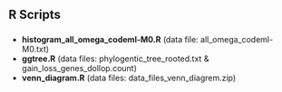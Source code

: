 ## R Scripts

### 

- __histogram_all_omega_codeml-M0.R__ (data file: all_omega_codeml-M0.txt)
- __ggtree.R__ (data files: phylogentic_tree_rooted.txt & gain_loss_genes_dollop.count) 
- __venn_diagram.R__ (data files: data_files_venn_diagrem.zip)
